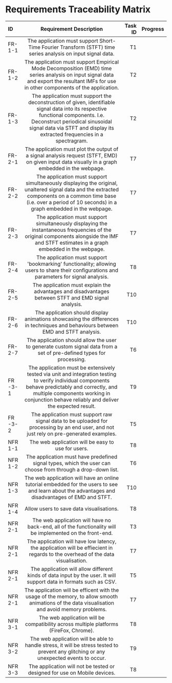 # Requirements Traceability Matrix 
| ID      | Requirement Description | Task ID     | Progress  |
| :---        |    :----:   |          ---: |            ---:       |
|FR-1-1    | The application must support Short-Time Fourier Transform (STFT) time series analysis on input signal data.       | T1   |                       |
| FR-1-2   | The application must support Empirical Mode Decomposition (EMD) time series analysis on input signal data and export the resultant IMFs for use in other components of the application. |      T2                 |
| FR-1-3   |    The application must support the deconstruction of given, identifiable signal data into its respective functional components. I.e. Deconstruct periodical sinusoidal signal data via STFT and display its extracted frequencies in a spectragram.        | T2      |                       |
| FR-2-1   | The application must plot the output of a signal analysis request (STFT, EMD) on given input data visually in a graph embedded in the webpage.       | T7      |                       |
| FR-2-2    | The application must support simultaneously displaying the original, unaltered signal data and the extracted components on a common time base (i.e. over a period of 10 seconds) in a graph embedded in the webpage.        | T7     |                       |
| FR-2-3    |  The application must support simultaneously displaying the instantaneous frequencies of the original components alongside the IMF and STFT estimates in a graph embedded in the webpage.       | T7      |                       |
| FR-2-4    |   The application must support 'bookmarking' functionality; allowing users to share their configurations and parameters for signal analysis.      | T8      |                       |
| FR-2-5    |   The application must explain the advantages and disadvantages between STFT and EMD signal analysis.      | T10      |                       |
| FR-2-6    |  The application should display animations showcasing the differences in techniques and behaviours between EMD and STFT analysis.     | T10      |                       |
| FR-2-7    |  The application should allow the user to generate custom signal data from a set of pre-defined types for processing.     | T6     |                       |
| FR -3-1   | The application must be extensively tested via unit and integration testing to verify individual components behave predictably and correctly, and multiple components working in conjunction behave reliably and deliver the expected result.        | T9      |                       |
| FR -3-2   | The application must support raw signal data to be uploaded for processing by an end user, and not just rely on pre-generated examples.        | T5     |                       |                      
| NFR 1-1   | The web application will be easy to use for users.        | T8     |                       |
| NFR 1-2  | The application must have predefined signal types, which the user can choose from through a drop-down list.        | T6      |                       |
| NFR 1-3  | The web application will have an online tutorial embedded for the users to see and learn about the advantages and disadvantages of EMD and STFT.        | T10     |                       |
| NFR 1-4  |Allow users to save data visualisations.        | T8      |                       |
| NFR 2-1  | The web application will have no back-end, all of the functionality will be implemented on the front-end.       | T3     |                       |
| NFR 2-1  | The application will have low latency, the application will be effiecient in regards to the overhead of the data visualisation.        | T7     |                       |
| NFR 2-1   | The application will allow different kinds of data input by the user. It will support data in formats such as CSV.        | T5      |                       |
| NFR 2-1   | The application will be efficent with the usage of the memory, to allow smooth animations of the data visualisation and avoid memory problems.        |T7     |                       |
| NFR 3-1   | The web application will be compatibility across multiple platforms (FireFox, Chrome).       | T8    |                       |
| NFR 3-2   | The web application will be able to handle stress, it will be stress tested to prevent any glitching or any unexpected events to  occur.        | T9      |                       |
| NFR 3-3   | The application will not be tested or designed for use on Mobile devices.        | T8      |                       |